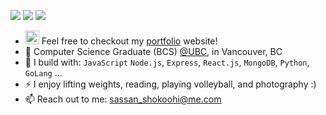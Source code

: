 [<img src="https://img.shields.io/badge/linkedin-%230077B5.svg?&style=for-the-badge&logo=linkedin&logoColor=white" />](https://www.linkedin.com/in/sassanshokoohi/)
[<img src="https://img.shields.io/badge/github-%2312100E.svg?&style=for-the-badge&logo=github&logoColor=white&color=black" />](https://github.com/sassansh)
[<img src="https://img.shields.io/badge/-LeetCode-FFA116?style=for-the-badge&logo=LeetCode&logoColor=black" />](https://leetcode.com/sassansh/)

- <img src="https://sassanshokoohi.ca/favicon.ico"  width="22" height="22"> Feel free to checkout my [portfolio](https://sassanshokoohi.ca) website!
- 🏢 Computer Science Graduate (BCS) [@UBC](https://www.ubc.ca), in Vancouver, BC
- 🧰 I build with: `JavaScript` `Node.js`, `Express`, `React.js`, `MongoDB`,  `Python`, `GoLang` ...
- ⚡ I enjoy lifting weights, reading, playing volleyball, and photography :)
- 📫 Reach out to me: sassan_shokoohi@me.com

<!-- - 🏢 Software Engineer (Full Stack) [@Hines](https://www.hines.com/), in Houston TX -->
